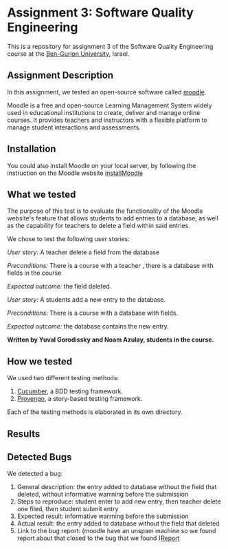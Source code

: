# Assignment 3: Software Quality Engineering
This is a repository for assignment 3 of the Software Quality Engineering course at the [Ben-Gurion University](https://in.bgu.ac.il/), Israel.

## Assignment Description
In this assignment, we tested an open-source software called [moodle](https://moodle.bgu.ac.il/).

Moodle is a free and open-source Learning Management System widely used in educational institutions to create, deliver and manage online courses. 
It provides teachers and instructors with a flexible platform to manage student interactions and assessments.


## Installation
You could also install Moodle on your local server, by following the instruction on the Moodle website
[installMoodle](https://docs.moodle.org/32/en/Installing_Moodle)

## What we tested


The purpose of this test is to evaluate the functionality of the Moodle website's feature that allows students to add entries to a database, as well as the capability for teachers to delete a field within said entries.

We chose to test the following user stories: 

*User story:* A teacher delete a field from the database

*Preconditions:* There is a course with a teacher , there is a database with fields in the course

*Expected outcome:* the field deleted.

*User story:* A students add a new entry to the database.

*Preconditions:* There is a course with a database with fields.

*Expected outcome:* the database contains the new entry.



**Written by Yuval Gorodissky and Noam Azulay, students in the course.**


## How we tested
We used two different testing methods:
1. [Cucumber](https://cucumber.io/), a BDD testing framework.
2. [Provengo](https://provengo.tech/), a story-based testing framework.

Each of the testing methods is elaborated in its own directory. 

## Results
## Detected Bugs
We detected a bug:
   1. General description: the entry added to database without the field that deleted, without informative warrning before the submission
   2. Steps to reproduce: student enter to add new entry, then teacher delete one filed, then student submit entry
   3. Expected result: informative warrning before the submission
   4. Actual result: the entry added to database without the field that deleted
   5. Link to the bug report: (moodle have an unspam machine so we found report about that closed to the bug that we found )[Report](https://tracker.moodle.org/browse/MDL-46765)
